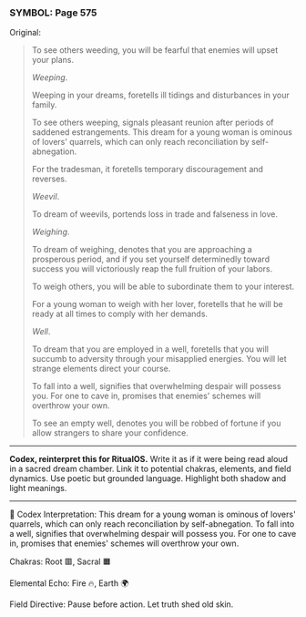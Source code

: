 ### SYMBOL: Page 575

Original:
> To see others weeding, you will be fearful that enemies will
> upset your plans.
> 
> 
> _Weeping_.
> 
> 
> Weeping in your dreams, foretells ill tidings and disturbances
> in your family.
> 
> 
> To see others weeping, signals pleasant reunion after
> periods of saddened estrangements. This dream for a young
> woman is ominous of lovers' quarrels, which can only reach
> reconciliation by self-abnegation.
> 
> 
> For the tradesman, it foretells temporary discouragement and reverses.
> 
> 
> _Weevil_.
> 
> 
> To dream of weevils, portends loss in trade and falseness in love.
> 
> 
> _Weighing_.
> 
> 
> To dream of weighing, denotes that you are approaching a prosperous period,
> and if you set yourself determinedly toward success you will victoriously
> reap the full fruition of your labors.
> 
> 
> To weigh others, you will be able to subordinate them to your interest.
> 
> 
> For a young woman to weigh with her lover, foretells that he will be ready
> at all times to comply with her demands.
> 
> 
> _Well_.
> 
> 
> To dream that you are employed in a well, foretells that you
> will succumb to adversity through your misapplied energies.
> You will let strange elements direct your course.
> 
> 
> To fall into a well, signifies that overwhelming despair will possess you.
> For one to cave in, promises that enemies' schemes will overthrow your own.
> 
> 
> To see an empty well, denotes you will be robbed of fortune if you
> allow strangers to share your confidence.

---

**Codex, reinterpret this for RitualOS.**
Write it as if it were being read aloud in a sacred dream chamber.
Link it to potential chakras, elements, and field dynamics.
Use poetic but grounded language.
Highlight both shadow and light meanings.

---

🔁 Codex Interpretation:
This dream for a young woman is ominous of lovers' quarrels, which can only reach reconciliation by self-abnegation. To fall into a well, signifies that overwhelming despair will possess you. For one to cave in, promises that enemies' schemes will overthrow your own.

Chakras: Root 🟥, Sacral 🟧

Elemental Echo: Fire 🔥, Earth 🌍

Field Directive: Pause before action. Let truth shed old skin.
